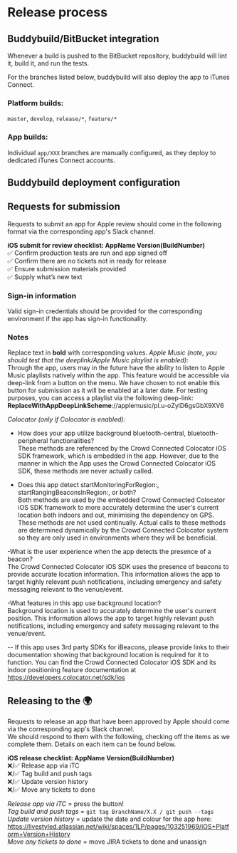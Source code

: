 # Release process

## Buddybuild/BitBucket integration
Whenever a build is pushed to the BitBucket repository, buddybuild will lint it, build it, and run the tests.

For the branches listed below, buddybuild will also deploy the app to iTunes Connect.

### Platform builds:
`master`, `develop`, `release/*`, `feature/*`

### App builds:
Individual `app/XXX` branches are manually configured, as they deploy to dedicated iTunes Connect accounts.

## Buddybuild deployment configuration

## Requests for submission
Requests to submit an app for Apple review should come in the following format via the corresponding app's Slack channel.  

**iOS submit for review checklist: AppName Version(BuildNumber)**  
:white_check_mark: Confirm production tests are run and app signed off  
:white_check_mark: Confirm there are no tickets not in ready for release  
:white_check_mark: Ensure submission materials provided  
:white_check_mark: Supply what’s new text  

### Sign-in information
Valid sign-in credentials should be provided for the corresponding environment if the app has sign-in functionality.

### Notes
Replace text in **bold** with corresponding values.
*Apple Music (note, you should test that the deeplink/Apple Music playlist is enabled):*  
Through the app, users may in the future have the ability to listen to Apple Music playlists natively within the app. This feature would be accessible via deep-link from a button on the menu. We have chosen to not enable this button for submission as it will be enabled at a later date. For testing purposes, you can access a playlist via the following deep-link: **ReplaceWithAppDeepLinkScheme**://applemusic/pl.u-oZylD6gsGbX9XV6  

*Colocator (only if Colocator is enabled):*  
- How does your app utilize background bluetooth-central, bluetooth-peripheral functionalities?  
These methods are referenced by the Crowd Connected Colocator iOS SDK framework, which is embedded in the app. However, due to the manner in which the App uses the Crowd Connected Colocator iOS SDK, these methods are never actually called.  

- Does this app detect startMonitoringForRegion:, startRangingBeaconsInRegion:, or both?  
Both methods are used by the embedded Crowd Connected Colocator iOS SDK framework to more accurately determine the user's current location both indoors and out, minimising the dependency on GPS. These methods are not used continually. Actual calls to these methods are determined dynamically by the Crowd Connected Colocator system so they are only used in environments where they will be beneficial.

-What is the user experience when the app detects the presence of a beacon?  
The Crowd Connected Colocator iOS SDK uses the presence of beacons to provide accurate location information. This information allows the app to target highly relevant push notifications, including emergency and safety messaging relevant to the venue/event.  

-What features in this app use background location?  
Background location is used to accurately determine the user's current position. This information allows the app to target highly relevant push notifications, including emergency and safety messaging relevant to the venue/event.  

-- If this app uses 3rd party SDKs for iBeacons, please provide links to their documentation showing that background location is required for it to function.
You can find the Crowd Connected Colocator iOS SDK and its indoor positioning feature documentation at https://developers.colocator.net/sdk/ios

## Releasing to the :earth_africa:
Requests to release an app that have been approved by Apple should come via the corresponding app's Slack channel.  
We should respond to them with the following, checking off the items as we complete them. Details on each item can be found below.  

**iOS release checklist: AppName Version(BuildNumber)**  
:x:/:white_check_mark: Release app via iTC  
:x:/:white_check_mark: Tag build and push tags  
:x:/:white_check_mark: Update version history  
:x:/:white_check_mark: Move any tickets to done  

*Release app via iTC* = press the button!  
*Tag build and push tags* = `git tag BranchName/X.X / git push --tags`  
*Update version history* = update the date and colour for the app here: https://livestyled.atlassian.net/wiki/spaces/1LP/pages/103251969/iOS+Platform+Version+History  
*Move any tickets to done* = move JIRA tickets to done and unassign  